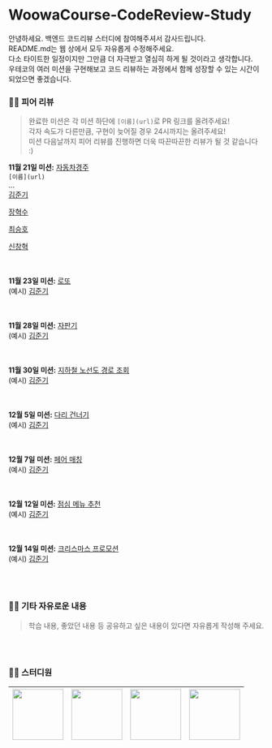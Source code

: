 # WoowaCourse-CodeReview-Study

안녕하세요. 백엔드 코드리뷰 스터디에 참여해주셔서 감사드립니다.  
README.md는 웹 상에서 모두 자유롭게 수정해주세요.  
다소 타이트한 일정이지만 그만큼 더 자극받고 열심히 하게 될 것이라고 생각합니다.  
우테코의 여러 미션을 구현해보고 코드 리뷰하는 과정에서 함께 성장할 수 있는 시간이 되었으면 좋겠습니다.  


### 👨‍💻 피어 리뷰
> 완료한 미션은 각 미션 하단에 `[이름](url)`로 PR 링크를 올려주세요!  
각자 속도가 다른만큼, 구현이 늦어질 경우 24시까지는 올려주세요!  
미션 다음날까지 피어 리뷰를 진행하면 더욱 따끈따끈한 리뷰가 될 것 같습니다 :)

**11월 21일 미션:** [자동차경주](https://github.com/woowacourse-precourse/java-racingcar-6)  
`[이름](url)`  
...  
[김준기](https://github.com/june-777/java-racingcar-6/pull/1) <br> 

[장혁수](https://github.com/woowacourse-precourse/java-racingcar-6/pull/2387) <br> 

[최승호](https://github.com/zxcev/java-racingcar-practice/pull/1) <br>

[신창혁](https://github.com/Hugh-KR/java-racingcar-6/pull/2)

<br> </br>
**11월 23일 미션:** [로또](https://github.com/woowacourse-precourse/java-lotto-6)  
(예시) [김준기](https://github.com/june-777/java-christmas-6-june-777/pull/1)



<br> </br>
**11월 28일 미션:** [자판기](https://github.com/woowacourse/java-vendingmachine-precourse)  
(예시) [김준기](https://github.com/june-777/java-christmas-6-june-777/pull/1)



<br> </br>
**11월 30일 미션:** [지하철 노선도 경로 조회](https://github.com/woowacourse/java-subway-path-precourse)  
(예시) [김준기](https://github.com/june-777/java-christmas-6-june-777/pull/1)



<br> </br>
**12월 5일 미션:** [다리 건너기](https://github.com/bark20/java-bridge)  
(예시) [김준기](https://github.com/june-777/java-christmas-6-june-777/pull/1)



<br> </br>
**12월 7일 미션:** [페어 매칭](https://github.com/woowacourse/java-pairmatching-precourse)  
(예시) [김준기](https://github.com/june-777/java-christmas-6-june-777/pull/1)



<br> </br>
**12월 12일 미션:** [점심 메뉴 추천](https://github.com/70825/java-menu)  
(예시) [김준기](https://github.com/june-777/java-christmas-6-june-777/pull/1)



<br> </br>
**12월 14일 미션:** [크리스마스 프로모션](https://github.com/woowacourse-precourse/java-christmas-6)  
(예시) [김준기](https://github.com/june-777/java-christmas-6-june-777/pull/1)




<br> </br>
### 👨‍💻 기타 자유로운 내용
> 학습 내용, 좋았던 내용 등 공유하고 싶은 내용이 있다면 자유롭게 작성해 주세요.



<br> </br>
### 👨‍💻 스터디원
| [<img src="https://avatars.githubusercontent.com/u/68291395?v=4" width="100">](https://github.com/june-777) | [<img src="https://avatars.githubusercontent.com/u/83931353?v=4" width="100">](https://github.com/Hugh-KR) | [<img src="https://avatars.githubusercontent.com/u/121966058?v=4" width="100">](https://github.com/zxcev) | [<img src="https://avatars.githubusercontent.com/u/76612738?v=4" width="100">](https://github.com/zangsu) |
| :--------------------------------------------------------------------------------------------------------: | :---------------------------------------------------------------------------------------------------------: | :---------------------------------------------------------------------------------------------------------: | :---------------------------------------------------------------------------------------------------------: |
